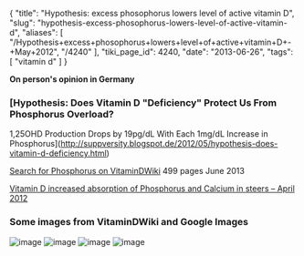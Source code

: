 {
    "title": "Hypothesis: excess phosophorus lowers level of active vitamin D",
    "slug": "hypothesis-excess-phosophorus-lowers-level-of-active-vitamin-d",
    "aliases": [
        "/Hypothesis+excess+phosophorus+lowers+level+of+active+vitamin+D+-+May+2012",
        "/4240"
    ],
    "tiki_page_id": 4240,
    "date": "2013-06-26",
    "tags": [
        "vitamin d"
    ]
}


**On person's opinion in Germany** 

### [Hypothesis: Does Vitamin D "Deficiency" Protect Us From Phosphorus Overload?  
 1,25OHD Production Drops by 19pg/dL With Each 1mg/dL Increase in Phosphorus](http://suppversity.blogspot.de/2012/05/hypothesis-does-vitamin-d-deficiency.html)

[Search for Phosphorus on VitaminDWiki](https://www.VitaminDWiki.com/Search+Results?hl=en&oe=UTF-8&ie=UTF-8&btnG=Google+Search&googles.x=0&googles.y=0&q=phosophrus&domains=VitaminDWiki.com&sitesearch=VitaminDWiki.com) 499 pages June 2013

[Vitamin D increased absorption of Phosphorus and Calcium in steers – April 2012](/tags/vitamin-d-increased-absorption-of-phosphorus-and-calcium-in-steers-april-2012.html)

### Some images from VitaminDWiki and Google Images

<img src="/attachments/d3.mock.jpg" alt="image">

<img src="https://d378j1rmrlek7x.cloudfront.net/attachments/jpeg/ph1.jpg" alt="image">
<img src="https://d378j1rmrlek7x.cloudfront.net/attachments/jpeg/cal-mag-phos-scale.jpg" alt="image">
<img src="https://d378j1rmrlek7x.cloudfront.net/attachments/jpeg/mineral-relationships.jpg" alt="image">